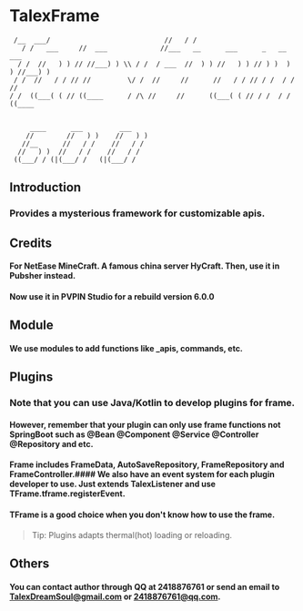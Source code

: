 # TalexFrame

```
 /__  ___/                            //   / /                                   
   / /   ___     //  ___             //___   __      ___      _   __      ___    
  / /  //   ) ) // //___) ) \\ / /  / ___  //  ) ) //   ) ) // ) )  ) ) //___) ) 
 / /  //   / / // //         \/ /  //     //      //   / / // / /  / / //        
/ /  ((___( ( // ((____      / /\ //     //      ((___( ( // / /  / / ((____     
                                                                                   
```

         ____      ___         ___                                                  
        //        //   ) )    //   ) )        
       //__      //   / /    //   / /                                                
      //   ) )  //   / /    //   / /                                                 
     ((___/ / (|(___/ /   (|(___/ /   


## Introduction

### Provides a mysterious framework for customizable apis.



## Credits

#### For NetEase MineCraft. A famous china server HyCraft. Then, use it in Pubsher instead. 

#### Now use it in PVPIN Studio for a rebuild version 6.0.0



## Module

#### We use modules to add functions like _apis, commands, etc.



## Plugins

### Note that you can use Java/Kotlin to develop plugins for frame.

#### However, remember that your plugin can only use frame functions not SpringBoot such as **@Bean @Component @Service @Controller @Repository** and etc.

#### Frame includes **FrameData, AutoSaveRepository, FrameRepository and FrameController**.\#### We also have an event system for each plugin developer to use. Just **extends TalexListener** and use **TFrame.tframe.registerEvent**.

#### **TFrame is a good choice when you don't know how to use the frame.**

> Tip: Plugins adapts thermal(hot) loading or reloading.

## Others

#### You can contact author through QQ at 2418876761 or send an email to TalexDreamSoul@gmail.com or 2418876761@qq.com.